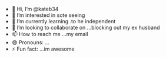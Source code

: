 - 👋 Hi, I’m @kateb34
- 👀 I’m interested in sote seeing
- 🌱 I’m currently learning .to he independent 
- 💞️ I’m looking to collaborate on ...blocking out my ex husband 
- 📫 How to reach me ...my email
- 😄 Pronouns: ...
- ⚡ Fun fact: ...im awesome 

<!---
kateb34/kateb34 is a ✨ special ✨ repository because its `README.md` (this file) appears on your GitHub profile.
You can click the Preview link to take a look at your changes.
--->
